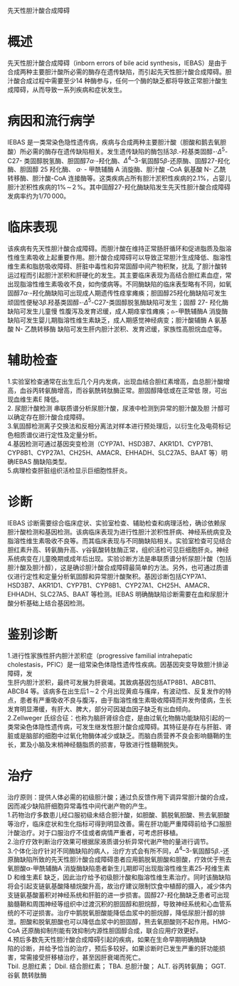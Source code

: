 先天性胆汁酸合成障碍  
# 概述  
先天性胆汁酸合成障碍（inborn errors of bile acid synthesis，IEBAS）是由于合成两种主要胆汁酸所必需的酶存在遗传缺陷，而引起先天性胆汁酸合成障碍。胆汁酸合成过程中需要至少14 种酶参与，任何一个酶的缺乏都将导致正常胆汁酸生成障碍，从而导致一系列疾病和症状发生。  
# 病因和流行病学  
IEBAS 是一类常染色隐性遗传病，疾病与合成两种主要胆汁酸（胆酸和鹅去氧胆酸）所必需的酶存在遗传缺陷相关。发生遗传缺陷的酶包括$3\beta.$-羟基类固醇-$\cdot\Delta^{5}$-C27- 类固醇脱氢酶、胆固醇$7\alpha\cdot$-羟化酶、$\Delta^{4}–3$-氧固醇$5\beta$-还原酶、固醇27-羟化酶、胆固醇 25  羟化酶、 $\alpha\cdot$ - 甲酰辅酶 A  消旋酶、胆汁酸 -CoA  氨基酸 N- 乙酰 转移酶、胆汁酸-CoA 连接酶等。这类疾病占所有胆汁淤积性疾病的$2.1\%$，占婴儿胆汁淤积性疾病的$1\%\!\sim\!2\,\%$。其中固醇27-羟化酶缺陷发生先天性胆汁酸合成障碍发病率约为$1/70\,000$。  
# 临床表现  
该疾病有先天性胆汁酸合成障碍。而胆汁酸在维持正常肠肝循环和促进脂质及脂溶性维生素吸收上起重要作用。胆汁酸合成障碍可以导致正常胆汁生成降低、脂溶性维生素和脂肪吸收障碍、肝脏中毒性和异常固醇中间产物积聚，扰乱 了胆汁酸转运过程而引起胆汁淤积和肝硬化的发生。其主要临床表现为高结合胆红素血症，常出现脂溶性维生素吸收不良，如佝偻病等。不同酶缺陷的临床表型略有不同，如氧固醇$7\alpha\cdot$-羟化酶缺陷可出现成人期遗传性痉挛瘫痪；胆固醇25羟化酶缺陷可发生顽固性便秘${3\beta}.$羟基类固醇-$\cdot\Delta^{5}$-C27-类固醇脱氢酶缺陷可发生；固醇 27- 羟化酶缺陷可发生儿童慢 性腹泻及发育迟缓，成人期痉挛性瘫痪；$\mathfrak{a}\cdot$-甲酰辅酶A 消旋酶缺陷可发生婴儿期脂溶性维生素缺乏，成人期感觉神经病变；胆汁酸辅酶 A  氨基酸 N- 乙酰转移酶 缺陷可发生肝内胆汁淤积、发育迟缓，家族性高胆烷血症等。  
# 辅助检查  
1.实验室检查通常在出生后几个月内发病，出现血结合胆红素增高，血总胆汁酸增高，血谷丙转氨酶增高，而谷氨酰转肽酶正常。胆固醇降低或在正常低 限，可出现血维生素E 降低。  
2. 尿胆汁酸检测 串联质谱分析尿胆汁酸，尿液中检测到异常的胆汁酸及胆 汁醇可以确定存在胆汁酸合成障碍。  
3.氧固醇检测离子交换法和反相分离法对样本进行预处理后，以衍生化及电荷标记色相质谱仪进行定性及定量分析。  
4.基因检测可通过基因突变检测（CYP7A1、HSD3B7、AKR1D1、CYP7B1、CYP8B1、CYP27A1、CH25H、AMACR、EHHADH、SLC27A5、BAAT 等）明确IEBAS 酶缺陷类型。  
5.病理检查肝脏组织活检显示巨细胞性肝炎。  
# 诊断  
IEBAS 诊断需要综合临床症状、实验室检查、辅助检查和病理活检，确诊依赖尿胆汁酸检测和基因检测。该病临床表现为进行性胆汁淤积性肝病、神经系统病变及脂溶性维生素吸收不良等。而其临床表现与不同酶缺陷相关。实验室检查可见结合胆红素升高、转氨酶升高、$\gamma$谷氨酸转肽酶正常，组织活检可见巨细胞肝炎。神经系统病变在儿童晚期或成年后出现。实验诊断方法是串联质谱分析尿胆汁酸（包括胆汁酸及胆汁醇），这是确诊胆汁酸合成障碍最简单的方法。另外，也可通过质谱仪进行定性和定量分析氧固醇和异常胆汁酸聚积。基因诊断包括CYP7A1、HSD3B7、AKR1D1、CYP7B1、CYP8B1、CYP27A1、CH25H、AMACR、EHHADH、SLC27A5、BAAT 等检测。IEBAS 明确酶缺陷诊断需要在血和尿胆汁酸分析基础上结合基因检测。  
# 鉴别诊断  
1.进行性家族性肝内胆汁淤积症（progressive familial intrahepatic cholestasis，PFIC）是一组常染色体隐性遗传性疾病。因基因突变导致胆汁排泌障碍，发  
生肝内胆汁淤积，最终可发展为肝衰竭。其致病基因包括ATP8B1、ABCB11、ABCB4 等。该病多在出生后$1\!\sim\!2$ 个月出现黄疸与瘙痒，有波动性、反复发作的特点，患者有严重吸收不良与腹泻，由于脂溶性维生素吸收障碍而并发佝偻病，生长发育明显滞缓，有肝大、脾大，部分可因凝血因子缺乏有出血倾向。  
2.Zellweger 氏综合征：也称为脑肝肾综合症，是由过氧化物酶功能缺陷引起的一类常染色体隐性遗传病，可发生继发性胆汁酸合成障碍。其特征是存在与肝脏、肾脏或是脑部的细胞中过氧化物酶体减少或缺乏。而脑白质营养不良会影响髓鞘的生长，累及小脑及末梢神经髓脂质的损害，导致进行性髓鞘脱失。  
# 治疗  
治疗原则：提供人体必需的初级胆汁酸；通过负反馈作用下调异常胆汁酸的合成，因而减少缺陷肝细胞异常毒性中间代谢产物的产生。  
1.药物治疗多数患儿经口服初级未结合胆汁酸，如胆酸、鹅脱氧胆酸、熊去氧胆酸等治疗，临床症状和生化指标可得到明显改善。需在肝功能严重障碍前给予口服胆汁酸治疗。对于口服治疗不佳或者病情严重者，可考虑肝移植。  
2.治疗疗效判断治疗效果可根据尿液质谱分析异常代谢产物的量进行调节。  
3.个体化治疗针对不同酶缺陷的病人，治疗方式会有所不同，$\Delta^{4}–3$-氧固醇$5\beta.$-还原酶缺陷所致的先天性胆汁酸合成障碍患者应用鹅脱氧胆酸和胆酸，疗效优于熊去氧胆酸α-甲酰辅酶A 消旋酶缺陷患者新生儿期即可出现脂溶性维生素25-羟维生素D 和维生素E 缺乏，因此治疗给予初级胆汁酸和脂溶性维生素治疗。同时该酶缺陷将会引起支链氨基酸降植烷酸升高，故治疗建议限制饮食中植醇的摄入，减少体内支链氨基酸蓄积对神经系统和肝脏的进一步损害。固醇27-羟化酶缺乏患者可出现脑髓鞘和周围神经等组织中过渡沉积的胆固醇和胆烷醇，导致神经系统和心血管系统的不可逆损害。治疗中鹅脱氧胆酸能降低血浆中的胆烷醇，降低尿胆汁醇的排泄。胆酸和脱氧胆酸也可以降低血浆中的胆固醇，熊去氧胆酸则不起作用。HMG-CoA 还原酶抑制剂能有效抑制内源性胆固醇合成，联合应用疗效更好。  
4.预后多数先天性胆汁酸合成障碍引起的疾病，如果在生命早期明确酶缺  
陷的诊断，并给予恰当的治疗，预后多较好。如果诊断时已发生严重的肝功能损害，常需接受肝移植治疗，甚至因肝衰竭而死亡。  
Tbil. 总胆红素； Dbil. 结合胆红素； TBA. 总胆汁酸； ALT. 谷丙转氨酶； GGT. 谷氨 酰转肽酶  
